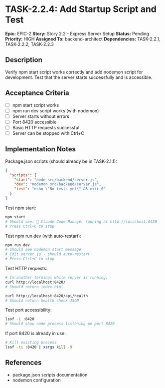 # TASK-2.2.4: Add Startup Script and Test

**Epic:** EPIC-2
**Story:** Story 2.2 - Express Server Setup
**Status:** Pending
**Priority:** HIGH
**Assigned To:** backend-architect
**Dependencies:** TASK-2.2.1, TASK-2.2.2, TASK-2.2.3

## Description

Verify npm start script works correctly and add nodemon script for development. Test that the server starts successfully and is accessible.

## Acceptance Criteria

- [ ] npm start script works
- [ ] npm run dev script works (with nodemon)
- [ ] Server starts without errors
- [ ] Port 8420 accessible
- [ ] Basic HTTP requests successful
- [ ] Server can be stopped with Ctrl+C

## Implementation Notes

Package.json scripts (should already be in TASK-2.1.1):
```json
{
  "scripts": {
    "start": "node src/backend/server.js",
    "dev": "nodemon src/backend/server.js",
    "test": "echo \"No tests yet\" && exit 0"
  }
}
```

Test npm start:
```bash
npm start
# Should see: 🚀 Claude Code Manager running at http://localhost:8420
# Press Ctrl+C to stop
```

Test npm run dev (with auto-restart):
```bash
npm run dev
# Should see nodemon start message
# Edit server.js - should auto-restart
# Press Ctrl+C to stop
```

Test HTTP requests:
```bash
# In another terminal while server is running:
curl http://localhost:8420/
# Should return index.html

curl http://localhost:8420/api/health
# Should return health check JSON
```

Test port accessibility:
```bash
lsof -i :8420
# Should show node process listening on port 8420
```

If port 8420 is already in use:
```bash
# Kill existing process
lsof -ti :8420 | xargs kill -9
```

## References

- package.json scripts documentation
- nodemon configuration
